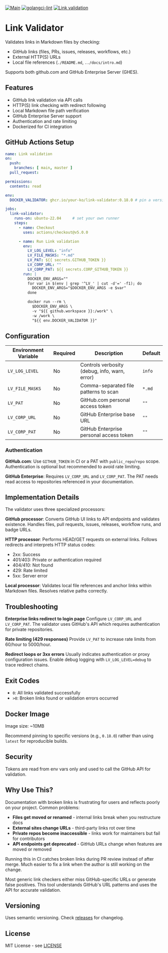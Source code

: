 [![Main](https://github.com/your-ko/link-validator/actions/workflows/main.yaml/badge.svg)](https://github.com/your-ko/link-validator/actions/workflows/main.yaml)
[![golangci-lint](https://github.com/your-ko/link-validator/actions/workflows/golangci-lint.yaml/badge.svg)](https://github.com/your-ko/link-validator/actions/workflows/golangci-lint.yaml)
[![Link validation](https://github.com/your-ko/link-validator/actions/workflows/workflow-link-validator.yaml/badge.svg)](https://github.com/your-ko/link-validator/actions/workflows/workflow-link-validator.yaml)

# Link Validator

Validates links in Markdown files by checking:
- GitHub links (files, PRs, issues, releases, workflows, etc.)
- External HTTP(S) URLs
- Local file references (`./README.md`, `../docs/intro.md`)

Supports both github.com and GitHub Enterprise Server (GHES).

## Features

- GitHub link validation via API calls
- HTTP(S) link checking with redirect following
- Local Markdown file path verification
- GitHub Enterprise Server support
- Authentication and rate limiting
- Dockerized for CI integration

## GitHub Actions Setup

```yaml
name: Link validation
on:
  push:
    branches: [ main, master ]
  pull_request:

permissions:
  contents: read

env:
  DOCKER_VALIDATOR: ghcr.io/your-ko/link-validator:0.18.0 # pin a version

jobs:
  link-validator:
    runs-on: ubuntu-22.04     # set your own runner
    steps:
      - name: Checkout
        uses: actions/checkout@v5.0.0

      - name: Run Link validation
        env:
          LV_LOG_LEVEL: "info"
          LV_FILE_MASKS: "*.md"
          LV_PAT: ${{ secrets.GITHUB_TOKEN }}
          LV_CORP_URL: ""
          LV_CORP_PAT: ${{ secrets.CORP_GITHUB_TOKEN }}
        run: |
          DOCKER_ENV_ARGS=""
          for var in $(env | grep '^LV_' | cut -d'=' -f1); do
            DOCKER_ENV_ARGS="$DOCKER_ENV_ARGS -e $var"
          done

          docker run --rm \
            $DOCKER_ENV_ARGS \
            -v "${{ github.workspace }}:/work" \
            -w /work \
            "${{ env.DOCKER_VALIDATOR }}"
```

## Configuration

| Environment Variable | Required | Description                                   | Default |
|----------------------|----------|-----------------------------------------------|---------|
| `LV_LOG_LEVEL`       | No       | Controls verbosity (debug, info, warn, error) | `info`  |
| `LV_FILE_MASKS`      | No       | Comma-separated file patterns to scan         | `*.md`  |
| `LV_PAT`             | No       | GitHub.com personal access token              | `""`    |
| `LV_CORP_URL`        | No       | GitHub Enterprise base URL                    | `""`    |
| `LV_CORP_PAT`        | No       | GitHub Enterprise personal access token       | `""`    |

### Authentication

**GitHub.com**: Use `GITHUB_TOKEN` in CI or a PAT with `public_repo`/`repo` scope. Authentication is optional but recommended to avoid rate limiting.

**GitHub Enterprise**: Requires `LV_CORP_URL` and `LV_CORP_PAT`. The PAT needs read access to repositories referenced in your documentation.

## Implementation Details

The validator uses three specialized processors:

**GitHub processor**: Converts GitHub UI links to API endpoints and validates existence. Handles files, pull requests, issues, releases, workflow runs, and badge URLs.

**HTTP processor**: Performs HEAD/GET requests on external links. Follows redirects and interprets HTTP status codes:
- 2xx: Success
- 401/403: Private or authentication required
- 404/410: Not found
- 429: Rate limited
- 5xx: Server error

**Local processor**: Validates local file references and anchor links within Markdown files. Resolves relative paths correctly.

## Troubleshooting

**Enterprise links redirect to login page**
Configure `LV_CORP_URL` and `LV_CORP_PAT`. The validator uses GitHub's API which requires authentication for private repositories.

**Rate limiting (429 responses)**
Provide `LV_PAT` to increase rate limits from 60/hour to 5000/hour.

**Redirect loops or 3xx errors**
Usually indicates authentication or proxy configuration issues. Enable debug logging with `LV_LOG_LEVEL=debug` to trace redirect chains.

## Exit Codes

- `0`: All links validated successfully
- `>0`: Broken links found or validation errors occurred

## Docker Image

Image size: ~10MB

Recommend pinning to specific versions (e.g., `0.18.0`) rather than using `latest` for reproducible builds.

## Security
Tokens are read from env vars only and used to call the GitHub API for validation.


## Why Use This?

Documentation with broken links is frustrating for users and reflects poorly on your project. Common problems:

- **Files get moved or renamed** - internal links break when you restructure docs
- **External sites change URLs** - third-party links rot over time
- **Private repos become inaccessible** - links work for maintainers but fail for contributors
- **API endpoints get deprecated** - GitHub URLs change when features are moved or removed

Running this in CI catches broken links during PR review instead of after merge. Much easier to fix a link when the author is still working on the change.

Most generic link checkers either miss GitHub-specific URLs or generate false positives. This tool understands GitHub's URL patterns and uses the API for accurate validation.

## Versioning

Uses semantic versioning. Check [releases](https://github.com/your-ko/link-validator/releases) for changelog.

## License

MIT License - see [LICENSE](./LICENSE)
